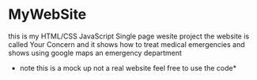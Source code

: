 # MyWebSite
this is my HTML/CSS JavaScript Single page wesite project 
the website is called Your Concern and it shows how to treat medical emergencies and shows using google maps an emergency department 
* note this is a mock up not a real website feel free to use the code*
